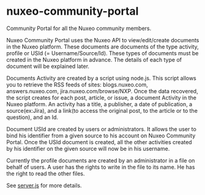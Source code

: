nuxeo-community-portal
======================

Community Portal for all the Nuxeo community members.

Nuxeo Community Portal uses the Nuxeo API to view/edit/create documents in the Nuxeo platform. These documents are documents of the type activity, profile or USId (= Username/Source/Id). These types of documents must be created in the Nuxeo platform in advance. The details of each type of document will be explained later.

Documents Activity are created by a script using node.js. This script allows you to retrieve the RSS feeds of sites: blogs.nuxeo.com, answers.nuxeo.com, jira.nuxeo.com/browse/NXP. Once the data recovered, the script creates for each post, article, or issue, a document Activity in the Nuxeo platform. An activity has a title, a publisher, a date of publication, a source(ex:Jíra), and a link(to access the original post, to the article or to the question), and an Id.

Document USId are created by users or administrators. It allows the user to bind his identifier from a given source to his account on Nuxeo Community Portal. Once the USId document is created, all the other activities created by his identifier on the given source will now be in his username.

Currently the profile documents are created by an administrator in a file on behalf of users.
A user has the rights to write in the file to its name. He has the right to read the other files.

See <a href="https://github.com/gautiergeo/nuxeo-community-portal/blob/master/nuxeo-community-portal-front/src/main/yo/nuxeo-community/ServerCreatingActivities/server.js"> server.js</a> for more details.

